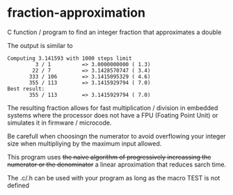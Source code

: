 # fraction-approximation

C function / program to find an integer fraction that approximates a double

The output is similar to

```
Computing 3.141593 with 1000 steps limit
         3 / 1          => 3.0000000000 ( 1.3)
        22 / 7          => 3.1428570747 ( 3.4)
       333 / 106        => 3.1415095329 ( 4.6)
       355 / 113        => 3.1415929794 ( 7.0)
Best result:
       355 / 113        => 3.1415929794 ( 7.0)
```

The resulting fraction allows for fast multiplication / division in embedded
systems where the processor does not have a FPU (Foating Point Unit) or
simulates it in firmware / microcode.

Be carefull when choosingn the numerator to avoid overflowing your integer
size when multipliying by the maximum input allowed.

This program uses ~~the naive algorithm of progressively increassing the
numerator or the denominator~~ a linear aproximation that reduces sarch time.

The .c/.h can be used with your program as long as the macro TEST is not defined
